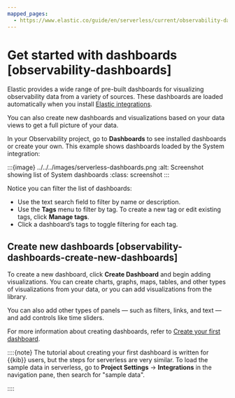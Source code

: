 ```yaml
---
mapped_pages:
  - https://www.elastic.co/guide/en/serverless/current/observability-dashboards.html
---
```


# Get started with dashboards [observability-dashboards]

Elastic provides a wide range of pre-built dashboards for visualizing observability data from a variety of sources. These dashboards are loaded automatically when you install [Elastic integrations](https://docs.elastic.co/integrations).

You can also create new dashboards and visualizations based on your data views to get a full picture of your data.

In your Observability project, go to **Dashboards** to see installed dashboards or create your own. This example shows dashboards loaded by the System integration:

:::{image} ../../../images/serverless-dashboards.png
:alt: Screenshot showing list of System dashboards
:class: screenshot
:::

Notice you can filter the list of dashboards:

* Use the text search field to filter by name or description.
* Use the **Tags** menu to filter by tag. To create a new tag or edit existing tags, click **Manage tags**.
* Click a dashboard’s tags to toggle filtering for each tag.


## Create new dashboards [observability-dashboards-create-new-dashboards]

To create a new dashboard, click **Create Dashboard** and begin adding visualizations. You can create charts, graphs, maps, tables, and other types of visualizations from your data, or you can add visualizations from the library.

You can also add other types of panels — such as filters, links, and text — and add controls like time sliders.

For more information about creating dashboards, refer to [Create your first dashboard](../../../explore-analyze/dashboards/create-dashboard-of-panels-with-web-server-data.md).

::::{note}
The tutorial about creating your first dashboard is written for {{kib}} users, but the steps for serverless are very similar. To load the sample data in serverless, go to **Project Settings** → **Integrations** in the navigation pane, then search for "sample data".

::::
